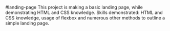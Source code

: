 #landing-page
This project is making a basic landing page, while demonstrating HTML and CSS knowledge. Skills demonstrated: HTML and CSS knowledge, usage of flexbox and numerous other methods to outline a simple landing page.
